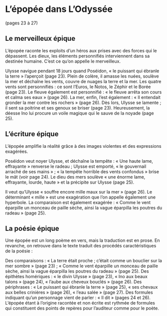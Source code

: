 # L’épopée dans L’Odyssée

(pages 23 à 27)

## Le merveilleux épique

L’épopée raconte les exploits d’un héros aux prises avec des forces qui le dépassent. Les dieux, les éléments personnifiés interviennent dans sa destinée humaine. C’est ce qu’on appelle le merveilleux.

Ulysse navigue pendant 18 jours quand Poséidon, « le puissant qui ébranle la terre » l’aperçoit (page 23). Plein de colère, il amasse les nuées, soulève la mer et déchaîne les vents, couvre de nuages la terre et la mer.
Les quatre vents sont personnifiés : ce sont l’Euros, le Notos, le Zéphir et le Borée (page 23). Le fleuve également est personnifié : « le fleuve arrêta son cours et calma ses eaux » (page 26). La mer, enfin, l’est également : « Il entendait gronder la mer contre les rochers » (page 26).
Dès lors, Ulysse se lamente ; il sent sa poitrine et ses genoux se briser (page 23). Heureusement, la déesse Ino lui procure un voile magique qui le sauve de la noyade (page 25).

## L’écriture épique

L’épopée amplifie la réalité grâce à des images violentes et des expressions exagérées. 

Poséidon veut noyer Ulysse, et déchaîne la tempête : « Une haute lame, effrayante » renverse le radeau ; Ulysse est emporté, « le gouvernail arraché de ses mains » ; « la tempête horrible des vents confondus » brise le  mât (voir page 24). Le dieu des mers soulève « une énorme lame, effrayante, lourde, haute » et la précipite sur Ulysse (page 25).

Il veut qu’Ulysse « souffre encore mille maux sur la mer » (page 26). Le déterminant « mille » est une exagération que l’on appelle également une hyperbole. La comparaison est également exagérée : « Comme le vent éparpille un monceau de paille sèche, ainsi la vague éparpilla les poutres du radeau » (page 25).


## La poésie épique

Une épopée est un long poème en vers, mais la traduction est en prose. En revanche, on retrouve dans le texte traduit des procédés caractéristiques de la poésie :

Des comparaisons : « La terre était proche ; c’était comme un bouclier sur la mer sombre » (page 23) ; « Comme le vent éparpille un monceau de paille sèche, ainsi la vague éparpilla les poutres du radeau » (page 25).
Des épithètes homériques : « le divin Ulysse » (page 23), « Ino aux beaux talons » (page 24), « l’aube aux cheveux bouclés » (page 26).
Des périphrases : « Le puissant qui ébranle la terre » (page 25), « ses chevaux aux belles crinières » (page 26), « l’eau salée » (page 27).
Des formules indiquant qu’un personnage vient de parler : « Il dit » (pages 24 et 26). L’épopée étant à l’origine racontée et non écrite est rythmée de formules qui constituent des points de repères pour l’auditeur comme pour le poète.